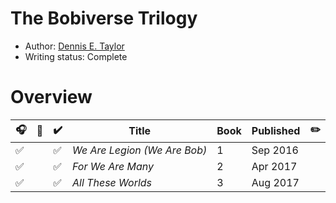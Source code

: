 # The Bobiverse Trilogy

- Author: [Dennis E. Taylor](../../authors.md#dennis-e-taylor)
- Writing status: Complete

# Overview

| 🎧 | 📱 | ✔️ | Title | Book | Published | ✏️ |
| - | - | - | - | - | - | - |
| ✅ | | ✅ | _We Are Legion (We Are Bob)_ | 1 | Sep 2016 | |
| ✅ | | ✅ | _For We Are Many_ | 2 | Apr 2017 | |
| ✅ | | ✅ | _All These Worlds_ | 3 | Aug 2017 | |
